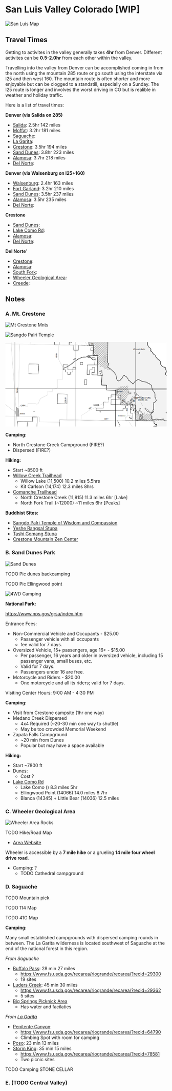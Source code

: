 # San Luis Valley Colorado [WIP]

![San Luis Map](https://cdn2.apstatic.com/photos/climb/105801658_medium_1557857414.jpg)

## Travel Times

Getting to activites in the valley generally takes **4hr**
from Denver. Different activites can be **0.5-2.0hr** from
each other within the valley.

Travelling into the valley from Denver can be accomplished
coming in from the north using the mountain 285 route or
go south using the interstate via I25 and then west 160.
The mountain route is often shorter and more enjoyable but
can be clogged to a standstill, especially on a Sunday. 
The I25 route is longer and involves the worst driving in
CO but is realible in weather and holiday traffic.

Here is a list of travel times:

**Denver (via Salida on 285)**
- [Salida](https://goo.gl/maps/aadKAsYThDNRzn5k8): 2.5hr 142 miles
- [Moffat](https://goo.gl/maps/4hLieq9vtgS8f4JDA): 3.2hr 181 miles
- [Saguache](): 
- [La Garita](https://goo.gl/maps/hNsG33SdeGreAXgJ7):
- [Crestone](https://goo.gl/maps/DkkM3irzvkh3uNSD7): 3.5hr 194 miles
- [Sand Dunes](https://goo.gl/maps/YEcnWdPScH4zd7ZN6): 3.8hr 223 miles
- [Alamosa](https://goo.gl/maps/L5ayQ3UxRjCtfYt28): 3.7hr 218 miles
- [Del Norte]():

**Denver (via Walsenburg on I25+160)**
- [Walsenburg](https://goo.gl/maps/JQucZqEYGEys9VqD9): 2.4hr 163 miles
- [Fort Garland](https://goo.gl/maps/F9W7kCYy4ytCYDNv6): 3.2hr 210 miles
- [Sand Dunes](https://goo.gl/maps/YEcnWdPScH4zd7ZN6): 3.5hr 237 miles
- [Alamosa](https://goo.gl/maps/L5ayQ3UxRjCtfYt28): 3.5hr 235 miles
- [Del Norte]():

**Crestone**
- [Sand Dunes]():
- [Lake Como Rd]():
- [Alamosa](https://goo.gl/maps/L5ayQ3UxRjCtfYt28):
- [Del Norte]():

**Del Norte**'
- [Crestone](https://goo.gl/maps/DkkM3irzvkh3uNSD7):
- [Alamosa](https://goo.gl/maps/L5ayQ3UxRjCtfYt28):
- [South Fork]():
- [Wheeler Geological Area]():
- [Creede]():

## Notes

### A. Mt. Crestone

![Mt Crestone Mnts](http://www.sangres.com/cimages/features/panoramas04/kitcarson01big.jpg)

![Sangdo Palri Temple](https://mangalashribhuti.org/wp-content/uploads/2020/12/SangdoPalri.jpg.webp)

![Mt Crestone Map](./maps/mt-crestone-muvm.png)

**Camping:**

- North Crestone Creek Campground (FIRE?)
- Dispersed (FIRE?)
  
**Hiking:**

- Start ~8500 ft
- [Willow Creek Trailhead](https://goo.gl/maps/ZvX8pLDXAk3oedE38)
    - Willow Lake (11,500) 10.2 miles 5.5hrs
    - Kit Carlson (14,174) 12.3 miles 8hrs
- [Comanche Trailhead](https://goo.gl/maps/DCKa3p2oJowBjUAn8)
    - North Crestone Creek (11,815) 11.3 miles 6hr [Lake]
    - North Fork Trail (~12000) ~11 miles 6hr [Peaks]
  
**Buddhist Sites:**

- [Sangdo Palri Temple of Wisdom and Compassion](http://www.mangalashribhuti.org/)
- [Yeshe Rangsal Stupa](https://tsoknyirinpoche.org/yeshe-rangsal/stupa-and-shrine-hall/)
- [Tashi Gomang Stupa](https://kttg.org/)
- [Crestone Mountain Zen Center](https://www.dharmasangha.org/)

### B. Sand Dunes Park

![Sand Dunes](https://www.theimagestory.com/wp-content/uploads/2013/12/MDeYoung_The_Img_Story_Sand_Dunes1.jpg)

TODO Pic dunes backcamping

TODO Pic Ellingwood point

![4WD Camping](https://www.nps.gov/grsa/planyourvisit/images/medano-road-campsites-map-2018_1.jpg)

**National Park:**

https://www.nps.gov/grsa/index.htm

Entrance Fees:

- Non-Commercial Vehicle and Occupants - $25.00
    - Passenger vehicle with all occupants
    - fee valid for 7 days.
- Oversized Vehicle, 15+ passengers, age 16+ - $15.00
    - Per passenger, 16 years and older in oversized vehicle, including 15 passenger vans, small buses, etc.
    - Valid for 7 days.
    - Passengers under 16 are free.
- Motorcycle and Riders - $20.00
    - One motorcycle and all its riders; valid for 7 days.

Visiting Center Hours:  9:00 AM - 4:30 PM

**Camping:**

- Visit from Crestone campsite (1hr one way)
- Medano Creek Dispersed
    - 4x4 Required (~20-30 min one way to shuttle) 
    - May be too crowded Memorial Weekend
- Zapata Falls Campground
    - ~20 min from Dunes
    - Popular but may have a space available

**Hiking:**

- Start ~7800 ft
- Dunes:
    - Cost ?
- [Lake Como Rd](https://goo.gl/maps/mnHTRoXs8J9R8iAr7)
    - Lake Como () 8.3 miles 5hr
    - Ellingwood Point (14066) 14.0 miles 8.7hr
    - Blanca (14345) + Little Bear (14036) 12.5 miles

### C. Wheeler Geological Area

![Wheeler Area Rocks](https://upload.wikimedia.org/wikipedia/commons/c/cb/A272%2C_Wheeler_Geologic_Area%2C_La_Garita_Wilderness%2C_Colorado%2C_USA%2C_2008.JPG)

TODO Hike/Road Map

- [Area Website](https://www.fs.usda.gov/recarea/riogrande/recarea/?recid=29264)

Wheeler is accessible by a **7 mile hike** or a grueling **14 mile four wheel drive road**.

- Camping: ?
    - TODO Cathedral campground

### D. Saguache 

TODO Mountain pick

TODO 114 Map

TODO 41G Map

**Camping:**

Many small established campgrounds with dispersed camping rounds in between.
The La Garita wilderness is located southwest of Saguache at the end of the
national forest in this region.

_From Saguache_

- [Buffalo Pass](https://goo.gl/maps/MxSwRvY5Jmy1fRJj9): 28 min 27 miles
    - https://www.fs.usda.gov/recarea/riogrande/recarea/?recid=29300
    - 19 sites  
- [Luders Creek](https://goo.gl/maps/QLrB1bPKCjRPUuTz9): 45 min 30 miles
    - https://www.fs.usda.gov/recarea/riogrande/recarea/?recid=29362
    - 5 sites   
- [Big Springs Picknick Area](https://goo.gl/maps/gvPJP8nmZSqARMv57)
    - Has water and facilaties 

_From [La Garita](https://goo.gl/maps/hNsG33SdeGreAXgJ7)_

- [Penitente Canyon](https://goo.gl/maps/nsWyxmHk1pMAjnrs7):
    - https://www.fs.usda.gov/recarea/riogrande/recarea/?recid=64790
    - Climbing Spot with room for camping 
- [Poso](https://goo.gl/maps/VTR1iazvKgQ2mzBp6): 23 min 13 miles
- [Storm King](https://goo.gl/maps/XcLQfmSLQ8xPMY2y5): 35 min 15 miles
    - https://www.fs.usda.gov/recarea/riogrande/recarea/?recid=78581
    - Two picnic sites

TODO Camping STONE CELLAR

### E. (TODO Central Valley)
